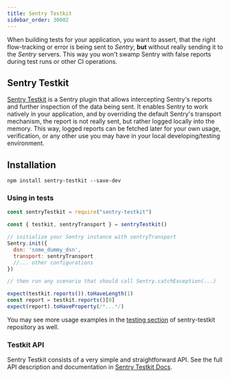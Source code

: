 ```yaml
---
title: Sentry Testkit
sidebar_order: 30002
---
```


When building tests for your application, you want to assert, that the right flow-tracking or error is being sent to _Sentry_, **but** without really sending it to the _Sentry_ servers. This way you won't swamp Sentry with false reports during test runs or other CI operations.

## Sentry Testkit

[Sentry Testkit](https://wix.github.io/sentry-testkit/) is a Sentry plugin that allows intercepting Sentry's reports and further inspection of the data being sent. It enables Sentry to work natively in your application, and by overriding the default Sentry's transport mechanism, the report is not really sent, but rather logged locally into the memory. This way, logged reports can be fetched later for your own usage, verification, or any other use you may have in your local developing/testing environment.

## Installation

```
npm install sentry-testkit --save-dev
```

### Using in tests

```javascript
const sentryTestkit = require("sentry-testkit")

const { testkit, sentryTransport } = sentryTestkit()

// initialize your Sentry instance with sentryTransport
Sentry.init({
  dsn: 'some_dummy_dsn',
  transport: sentryTransport
  //... other configurations
})

// then run any scenario that should call Sentry.catchException(...)

expect(testkit.reports()).toHaveLength(1)
const report = testkit.reports()[0]
expect(report).toHaveProperty(/*...*/)
```

You may see more usage examples in the [testing section](https://github.com/wix/sentry-testkit/tree/master/test) of sentry-testkit repository as well.

### Testkit API

Sentry Testkit consists of a very simple and straightforward API.
See the full API description and documentation in [Sentry Testkit Docs](https://wix.github.io/sentry-testkit/).
